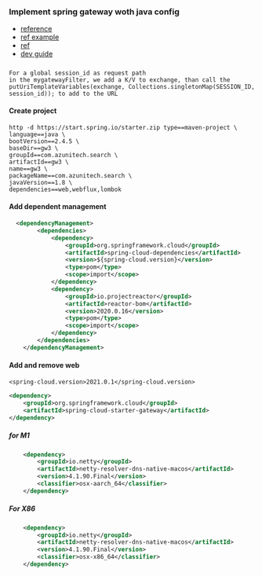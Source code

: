 ### Implement spring gateway woth java config

- [reference](https://spring.io/projects/spring-cloud-gateway)
- [ref example](https://www.baeldung.com/spring-cloud-gateway-url-rewriting)
- [ref](https://cloud.spring.io/spring-cloud-gateway/reference/html/#gateway-starter)
- [dev guide](https://cloud.spring.io/spring-cloud-gateway/reference/html/#developer-guide)

##### 
```text
For a global session_id as request path
in the mygatewayFilter, we add a K/V to exchange, than call the 
putUriTemplateVariables(exchange, Collections.singletonMap(SESSION_ID, session_id)); to add to the URL
```


#### Create project
```shell
http -d https://start.spring.io/starter.zip type==maven-project \
language==java \
bootVersion==2.4.5 \
baseDir==gw3 \
groupId==com.azunitech.search \
artifactId==gw3 \
name==gw3 \
packageName==com.azunitech.search \
javaVersion==1.8 \
dependencies==web,webflux,lombok
```
#### Add dependent management
```xml
  <dependencyManagement>
        <dependencies>
            <dependency>
                <groupId>org.springframework.cloud</groupId>
                <artifactId>spring-cloud-dependencies</artifactId>
                <version>${spring-cloud.version}</version>
                <type>pom</type>
                <scope>import</scope>
            </dependency>
            <dependency>
                <groupId>io.projectreactor</groupId>
                <artifactId>reactor-bom</artifactId>
                <version>2020.0.16</version>
                <type>pom</type>
                <scope>import</scope>
            </dependency>
        </dependencies>
    </dependencyManagement>
```

#### Add and remove web 
```text
<spring-cloud.version>2021.0.1</spring-cloud.version>
```
```xml
<dependency>
    <groupId>org.springframework.cloud</groupId>
    <artifactId>spring-cloud-starter-gateway</artifactId>
</dependency>
```
##### for M1
```xml
    <dependency>
        <groupId>io.netty</groupId>
        <artifactId>netty-resolver-dns-native-macos</artifactId>
        <version>4.1.90.Final</version>
        <classifier>osx-aarch_64</classifier>
    </dependency>
```

##### For X86
```xml
    <dependency>
        <groupId>io.netty</groupId>
        <artifactId>netty-resolver-dns-native-macos</artifactId>
        <version>4.1.90.Final</version>
        <classifier>osx-x86_64</classifier>
    </dependency>
```
